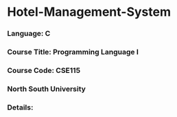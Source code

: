 # Hotel-Management-System
### Language: C
### Course Title: Programming Language I
### Course Code: CSE115
### North South University
### Details: 
